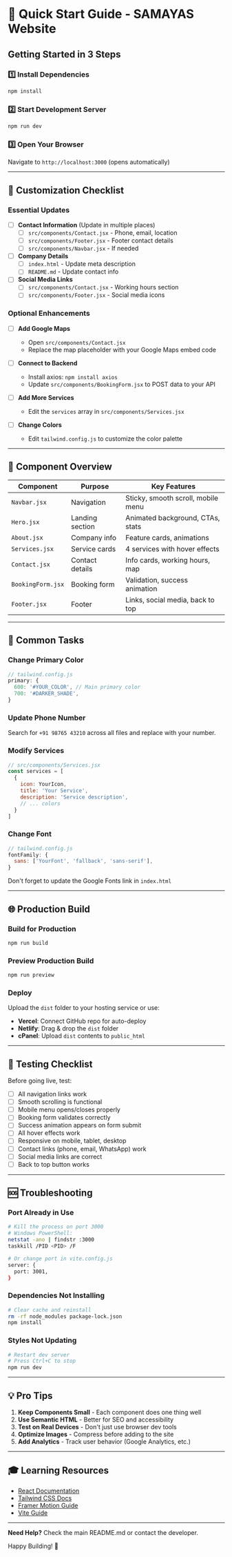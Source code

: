 # 🚀 Quick Start Guide - SAMAYAS Website

## Getting Started in 3 Steps

### 1️⃣ Install Dependencies
```bash
npm install
```

### 2️⃣ Start Development Server
```bash
npm run dev
```

### 3️⃣ Open Your Browser
Navigate to `http://localhost:3000` (opens automatically)

---

## 📝 Customization Checklist

### Essential Updates

- [ ] **Contact Information** (Update in multiple places)
  - [ ] `src/components/Contact.jsx` - Phone, email, location
  - [ ] `src/components/Footer.jsx` - Footer contact details
  - [ ] `src/components/Navbar.jsx` - If needed

- [ ] **Company Details**
  - [ ] `index.html` - Update meta description
  - [ ] `README.md` - Update contact info

- [ ] **Social Media Links**
  - [ ] `src/components/Contact.jsx` - Working hours section
  - [ ] `src/components/Footer.jsx` - Social media icons

### Optional Enhancements

- [ ] **Add Google Maps**
  - Open `src/components/Contact.jsx`
  - Replace the map placeholder with your Google Maps embed code

- [ ] **Connect to Backend**
  - Install axios: `npm install axios`
  - Update `src/components/BookingForm.jsx` to POST data to your API

- [ ] **Add More Services**
  - Edit the `services` array in `src/components/Services.jsx`

- [ ] **Change Colors**
  - Edit `tailwind.config.js` to customize the color palette

---

## 🎨 Component Overview

| Component | Purpose | Key Features |
|-----------|---------|--------------|
| `Navbar.jsx` | Navigation | Sticky, smooth scroll, mobile menu |
| `Hero.jsx` | Landing section | Animated background, CTAs, stats |
| `About.jsx` | Company info | Feature cards, animations |
| `Services.jsx` | Service cards | 4 services with hover effects |
| `Contact.jsx` | Contact details | Info cards, working hours, map |
| `BookingForm.jsx` | Booking form | Validation, success animation |
| `Footer.jsx` | Footer | Links, social media, back to top |

---

## 🔧 Common Tasks

### Change Primary Color
```javascript
// tailwind.config.js
primary: {
  600: '#YOUR_COLOR', // Main primary color
  700: '#DARKER_SHADE',
}
```

### Update Phone Number
Search for `+91 98765 43210` across all files and replace with your number.

### Modify Services
```javascript
// src/components/Services.jsx
const services = [
  {
    icon: YourIcon,
    title: 'Your Service',
    description: 'Service description',
    // ... colors
  }
]
```

### Change Font
```javascript
// tailwind.config.js
fontFamily: {
  sans: ['YourFont', 'fallback', 'sans-serif'],
}
```

Don't forget to update the Google Fonts link in `index.html`

---

## 🌐 Production Build

### Build for Production
```bash
npm run build
```

### Preview Production Build
```bash
npm run preview
```

### Deploy
Upload the `dist` folder to your hosting service or use:
- **Vercel**: Connect GitHub repo for auto-deploy
- **Netlify**: Drag & drop the `dist` folder
- **cPanel**: Upload `dist` contents to `public_html`

---

## 📱 Testing Checklist

Before going live, test:

- [ ] All navigation links work
- [ ] Smooth scrolling is functional
- [ ] Mobile menu opens/closes properly
- [ ] Booking form validates correctly
- [ ] Success animation appears on form submit
- [ ] All hover effects work
- [ ] Responsive on mobile, tablet, desktop
- [ ] Contact links (phone, email, WhatsApp) work
- [ ] Social media links are correct
- [ ] Back to top button works

---

## 🆘 Troubleshooting

### Port Already in Use
```bash
# Kill the process on port 3000
# Windows PowerShell:
netstat -ano | findstr :3000
taskkill /PID <PID> /F

# Or change port in vite.config.js
server: {
  port: 3001,
}
```

### Dependencies Not Installing
```bash
# Clear cache and reinstall
rm -rf node_modules package-lock.json
npm install
```

### Styles Not Updating
```bash
# Restart dev server
# Press Ctrl+C to stop
npm run dev
```

---

## 💡 Pro Tips

1. **Keep Components Small** - Each component does one thing well
2. **Use Semantic HTML** - Better for SEO and accessibility
3. **Test on Real Devices** - Don't just use browser dev tools
4. **Optimize Images** - Compress before adding to the site
5. **Add Analytics** - Track user behavior (Google Analytics, etc.)

---

## 🎓 Learning Resources

- [React Documentation](https://react.dev/)
- [Tailwind CSS Docs](https://tailwindcss.com/docs)
- [Framer Motion Guide](https://www.framer.com/motion/)
- [Vite Guide](https://vitejs.dev/guide/)

---

**Need Help?** Check the main README.md or contact the developer.

Happy Building! 🎉

